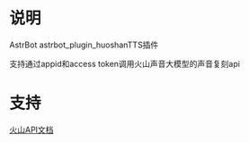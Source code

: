 # 说明

AstrBot astrbot_plugin_huoshanTTS插件

支持通过appid和access token调用火山声音大模型的声音复刻api

# 支持
[火山API文档]([https://astrbot.soulter.top/center/docs/%E5%BC%80%E5%8F%91/%E6%8F%92%E4%BB%B6%E5%BC%80%E5%8F%91/](https://www.volcengine.com/docs/6561/1305191#java)
)

